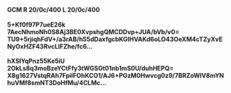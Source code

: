 #### GCM R 20/0c/400 L 20/0c/400
**5+Kf0f97P7ueE26k**<br/>**7AecNhmoNh0S8Aj3BE0XvpshgQMCDDvp+JUA/bVb/v0=**<br/>**TU9+5rjiqhFdV+/a3rAB/h55dDaxfgcbKGIHVAKd6oLO43OeXM4cTZyXvENyOxHZF43RvcLIFZhe/fc6...**<br/><br/>
**hXSIYqPnz55Ke5iU**<br/>**2OkLs8q3moBzeYCtFfy3tWGSGt01nb1mS0U/duhHEPQ=**<br/>**X8g1627VstqRAh7FpilFOhKCO1/AJ6+PGzM0Hwvcg0z9/7BRZoWlV8mYNhuVMf8smNT3DoHfMu/4CLMc...**